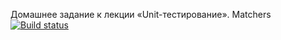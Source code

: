 Домашнее задание к лекции «Unit-тестирование». Matchers 
[![Build status](https://ci.appveyor.com/api/projects/status/5h9kquqoplecyus0?svg=true)](https://ci.appveyor.com/project/EkaterinaAkhmetzyanova/ajs-hw-1-2-tests-matchers)

